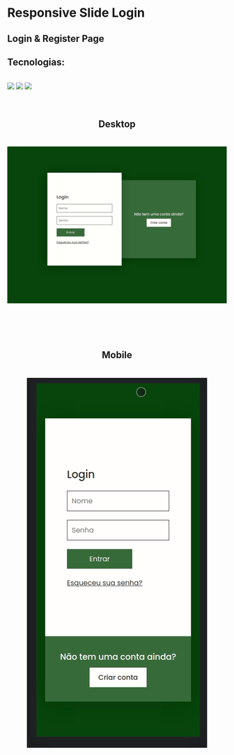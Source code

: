 # Responsive Slide Login 

## Login & Register Page 

## Tecnologias:
<br>
<img src="https://img.shields.io/static/v1?label=HTML&message=5&color=E34F26&style=plastic&logo=html5"/>


<img src="https://img.shields.io/static/v1?label=CSS&message=3&color=1572B6&style=plastic&logo=css3"/>

<img src="https://img.shields.io/static/v1?label=Javascript&message=   &color=F7DF1E&style=plastic&logo=javascript"/>
<br>
<br>
<br>
<h2 align="center">Desktop</h2>
<h1 align="center">
  <img alt="Responsive Slide Login" title="#Responsive Slide Login" src="./assets/project-36.gif" />
</h1>
<br>
<br>
<br>
<h2 align="center">Mobile</h2>
<h1 align="center">
  <img alt="Responsive Slide Login Mobile" title="#Responsive Slide Login Mobile" src="./assets/project-36-mobile.gif" />
</h1>
